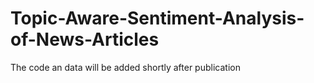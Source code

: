 # Topic-Aware-Sentiment-Analysis-of-News-Articles
The code an data will be added shortly after publication
